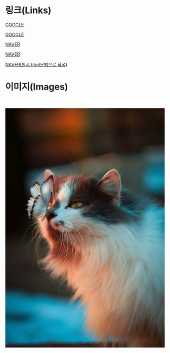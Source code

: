 
# 링크(Links)

 

<a href="http://google.com">GOOGLE</a>

 

[GOOGLE](http://google.com)

 

<a href="http://naver.com" title="NAVER로 이동!">NAVER</a>

 

[NAVER](http://naver.com "NAVER로 이동!")

 

<a href="http://naver.com" title="NAVER로 이동!" target="_blank">NAVER(원시 html문법으로 작성)</a>

 

# 이미지(Images)

 

![]()

 

![고양이](./img/cat.jpg)


